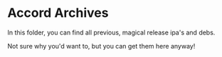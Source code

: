 # Accord Archives

In this folder, you can find all previous, magical release ipa's and debs.

Not sure why you'd want to, but you can get them here anyway!
